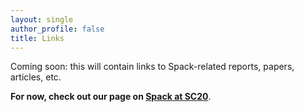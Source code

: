 ```yaml
---
layout: single
author_profile: false
title: Links
---
```


Coming soon: this will contain links to Spack-related reports, papers,
articles, etc.

**For now, check out our page on [Spack at SC20](/spack-at-sc20/)**.